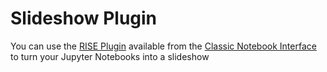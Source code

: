 # Slideshow Plugin

You can use the [RISE Plugin](https://github.com/damianavila/RISE) available from the [Classic Notebook Interface](accessing-classic-notebook.md) to turn your Jupyter Notebooks into a slideshow

